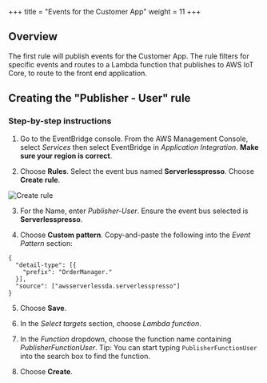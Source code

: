 +++
title = "Events for the Customer App"
weight = 11
+++

## Overview

The first rule will publish events for the Customer App. The rule filters for specific events and routes to a Lambda function that publishes to AWS IoT Core, to route to the front end application.

## Creating the "Publisher - User" rule

### Step-by-step instructions ##

1. Go to the EventBridge console. From the AWS Management Console, select *Services* then select EventBridge in *Application Integration*. **Make sure your region is correct**.

2. Choose **Rules**. Select the event bus named **Serverlesspresso**. Choose **Create rule**.

![Create rule](../../images/se-mod2-logAll10.png)

3. For the Name, enter *Publisher-User*. Ensure the event bus selected is **Serverlesspresso**.

4. Choose **Custom pattern**. Copy-and-paste the following into the *Event Pattern* section:
```
{
  "detail-type": [{
    "prefix": "OrderManager."
  }],
  "source": ["awsserverlessda.serverlesspresso"]
}
```

5. Choose **Save**.

6. In the *Select targets* section, choose *Lambda function*.

7. In the *Function* dropdown, choose the function name containing *PublisherFunctionUser*. Tip: You can start typing `PublisherFunctionUser` into the search box to find the function.

8. Choose **Create**.
